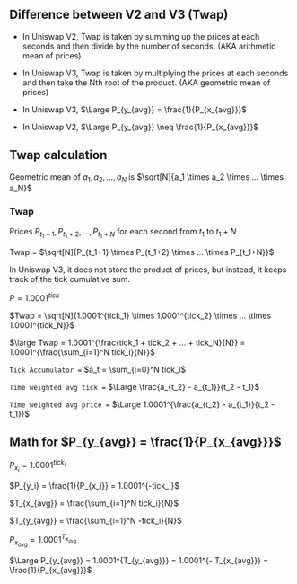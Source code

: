 ## Difference between V2 and V3 (Twap)

-   In Uniswap V2, Twap is taken by summing up the prices at each seconds and then divide by the number of seconds. (AKA arithmetic mean of prices)

-   In Uniswap V3, Twap is taken by multiplying the prices at each seconds and then take the Nth root of the product. (AKA geometric mean of prices)

-   In Uniswap V3, $\Large P_{y_{avg}} = \frac{1}{P_{x_{avg}}}$

-   In Uniswap V2, $\Large P_{y_{avg}} \neq \frac{1}{P_{x_{avg}}}$

## Twap calculation

Geometric mean of $a_1, a_2, ..., a_N$ is $\sqrt[N]{a_1 \times a_2 \times ... \times a_N}$

### Twap

Prices $P_{t_1+1}, P_{t_1+2}, ..., P_{t_1+N}$ for each second from $t_1$ to $t_1+N$

Twap = $\sqrt[N]{P_{t_1+1} \times P_{t_1+2} \times ... \times P_{t_1+N}}$

In Uniswap V3, it does not store the product of prices, but instead, it keeps track of the tick cumulative sum.

$P = 1.0001^{tick}$

$Twap = \sqrt[N]{1.0001^{tick_1} \times 1.0001^{tick_2} \times ... \times 1.0001^{tick_N}}$

$\large Twap = 1.0001^{\frac{tick_1 + tick_2 + ... + tick_N}{N}} = 1.0001^{\frac{\sum_{i=1}^N tick_i}{N}}$

`Tick Accumulator =` $a_t = \sum_{i=0}^N tick_i$

`Time weighted avg tick =` $\Large \frac{a_{t_2} - a_{t_1}}{t_2 - t_1}$

`Time weighted avg price =` $\Large 1.0001^{\frac{a_{t_2} - a_{t_1}}{t_2 - t_1}}$

## Math for $P_{y_{avg}} = \frac{1}{P_{x_{avg}}}$

$P_{x_i} = 1.0001^{tick_i}$

$P_{y_i} = \frac{1}{P_{x_i}} = 1.0001^{-tick_i}$

$T_{x_{avg}} = \frac{\sum_{i=1}^N tick_i}{N}$

$T_{y_{avg}} = \frac{\sum_{i=1}^N -tick_i}{N}$

$P_{x_{avg}} = 1.0001^{T_{x_{avg}}}$

$\Large P_{y_{avg}} = 1.0001^{T_{y_{avg}}} = 1.0001^{- T_{x_{avg}}} = \frac{1}{P_{x_{avg}}}$
